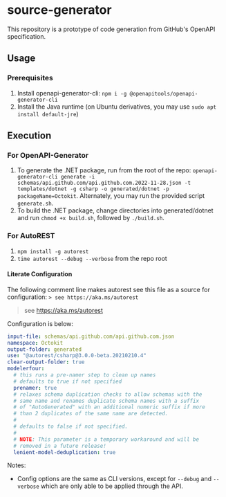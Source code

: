 # source-generator

This repository is a prototype of code generation from GitHub's OpenAPI specification.

## Usage

### Prerequisites
1. Install openapi-generator-cli: `npm i -g @openapitools/openapi-generator-cli`
1. Install the Java runtime (on Ubuntu derivatives, you may use `sudo apt install default-jre`)

## Execution

### For OpenAPI-Generator

1. To generate the .NET package, run from the root of the repo: `openapi-generator-cli generate -i schemas/api.github.com/api.github.com.2022-11-28.json -t templates/dotnet -g csharp -o generated/dotnet -p packageName=Octokit`. Alternately, you may run the provided script `generate.sh`.
1. To build the .NET package, change directories into generated/dotnet and run `chmod +x build.sh`, followed by `./build.sh`.

### For AutoREST

1. `npm install -g autorest`
1. `time autorest --debug --verbose` from the repo root

#### Literate Configuration

The following comment line makes autorest see this file as a source for configuration: `> see https://aka.ms/autorest`

> see https://aka.ms/autorest

Configuration is below:

```yaml
input-file: schemas/api.github.com/api.github.com.json
namespace: Octokit
output-folder: generated
use: "@autorest/csharp@3.0.0-beta.20210210.4"
clear-output-folder: true
modelerfour:
  # this runs a pre-namer step to clean up names
  # defaults to true if not specified
  prenamer: true
  # relaxes schema duplication checks to allow schemas with the
  # same name and renames duplicate schema names with a suffix
  # of "AutoGenerated" with an additional numeric suffix if more
  # than 2 duplicates of the same name are detected.
  #
  # defaults to false if not specified.
  #
  # NOTE: This parameter is a temporary workaround and will be
  # removed in a future release!
  lenient-model-deduplication: true
```

Notes:

- Config options are the same as CLI versions, except for `--debug` and `--verbose` which are only able to be applied through the API.